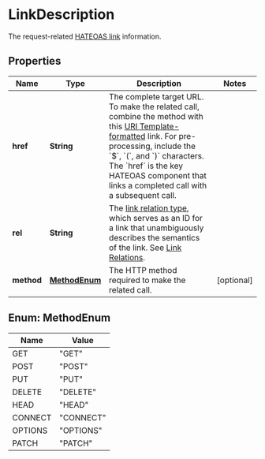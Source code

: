 

# LinkDescription

The request-related [HATEOAS link](/docs/api/reference/api-responses/#hateoas-links) information.

## Properties

| Name | Type | Description | Notes |
|------------ | ------------- | ------------- | -------------|
|**href** | **String** | The complete target URL. To make the related call, combine the method with this [URI Template-formatted](https://tools.ietf.org/html/rfc6570) link. For pre-processing, include the &#x60;$&#x60;, &#x60;(&#x60;, and &#x60;)&#x60; characters. The &#x60;href&#x60; is the key HATEOAS component that links a completed call with a subsequent call. |  |
|**rel** | **String** | The [link relation type](https://tools.ietf.org/html/rfc5988#section-4), which serves as an ID for a link that unambiguously describes the semantics of the link. See [Link Relations](https://www.iana.org/assignments/link-relations/link-relations.xhtml). |  |
|**method** | [**MethodEnum**](#MethodEnum) | The HTTP method required to make the related call. |  [optional] |



## Enum: MethodEnum

| Name | Value |
|---- | -----|
| GET | &quot;GET&quot; |
| POST | &quot;POST&quot; |
| PUT | &quot;PUT&quot; |
| DELETE | &quot;DELETE&quot; |
| HEAD | &quot;HEAD&quot; |
| CONNECT | &quot;CONNECT&quot; |
| OPTIONS | &quot;OPTIONS&quot; |
| PATCH | &quot;PATCH&quot; |




